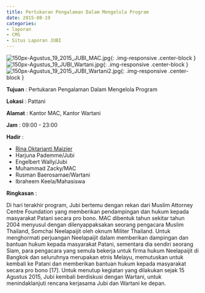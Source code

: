 ```yaml
---
title: Pertukaran Pengalaman Dalam Mengelola Program
date: 2015-08-19
categories:
- laporan
- CMS
- Situs Laporan JUBI
---
```


![150px-Agustus_19_2015_JUBI_MAC.jpg](/uploads/150px-Agustus_19_2015_JUBI_MAC.jpg){: .img-responsive .center-block }
![150px-Agustus_19_JUBI_Wartani.jpg](/uploads/1150px-Agustus_19_JUBI_Wartani.jpgg){: .img-responsive .center-block }
![150px-Agustus_19_2015_JUBI_Wartani2.jpg](/uploads/1150px-Agustus_19_2015_JUBI_Wartani2.jpg){: .img-responsive .center-block }

**Tujuan** : Pertukaran Pengalaman Dalam Mengelola Program

**Lokasi** : Pattani

**Alamat** : Kantor MAC, Kantor Wartani

**Jam** : 09:00 - 23:00

**Hadir** : 
* [Rina Oktarianti Maizier](http://wiki.ciptamedia.org/wiki/Rina_Oktarianti_Maizier)
* Harjuna Pademme/Jubi
* Engelbert Wally/Jubi
* Muhammad Zacky/MAC
* Rusman Baerosamae/Wartani
* Ibraheem Keela/Mahasiswa

**Ringkasan** :

Di hari terakhir program, Jubi bertemu dengan rekan dari Muslim Attorney Centre Foundation yang memberikan pendampingan dan hukum kepada masyarakat Patani secara pro bono. MAC dibentuk tahun sekitar tahun 2004 menyusul dengan dilenyappaksakan seorang pengacara Muslim Thailand, Somchai Neelapaijit oleh oknum Militer Thailand. Untuk menghormati perjuangan Neelapaijit dalam memberikan dampingan dan bantuan hukum kepada masyarakat Patani, sementara dia sendiri seorang Siam, para pengacara yang semula bekerja untuk firma hukum Neelapaijit di Bangkok dan seluruhnya merupakan etnis Melayu, memutuskan untuk kembali ke Patani dan memberikan bantuan hukum kepada masyarakat secara pro bono [17].
Untuk menutup kegiatan yang dilakukan sejak 15 Agustus 2015, Jubi kembali berdiskusi dengan Wartani, untuk menindaklanjuti rencana kerjasama Jubi dan Wartani ke depan.
